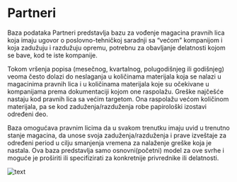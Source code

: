 ﻿# Partneri
Baza podataka Partneri predstavlja bazu za vođenje magacina pravnih lica koja imaju ugovor 
o poslovno-tehničkoj saradnji sa “većom” kompanijom i koja zadužuju i razdužuju opremu, 
potrebnu za obavljanje delatnosti kojom se bave, kod te iste kompanije.

Tokom vršenja popisa (mesečnog, kvartalnog, polugodišnjeg ili godišnjeg) veoma često
dolazi do neslaganja u količinama materijala koja se nalazi u magacinima pravnih lica i
u količinama materijala koje su očekivane u kompanijama prema dokumentaciji kojom
one raspolažu. Greške najčešće nastaju kod pravnih lica sa većim targetom. Ona
raspolažu većom količinom materijala, pa se kod zaduženja/razduženja robe papirološki
izostavi određeni deo.

Baza omogućava pravnim licima da u svakom trenutku imaju uvid u trenutno stanje
magacina, da unose svoja zaduženja/razduženja i prave izveštaje za određeni period u
cilju smanjenja vremena za nalaženje greške koja je nastala.
Ova baza predstavlja samo osnovni(početni) model za ove svrhe i moguće je proširiti ili
specifizirati za konkretnije privrednike ili delatnosti.


![text](../master/slike/slika.png)

